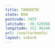 ```yaml
---
title: TARKEETH
state: NSW
postcode: 2455
latitude: -30.529366
longitude: 152.96348
url: /nsw/tarkeeth/
layout: suburb
---
```

